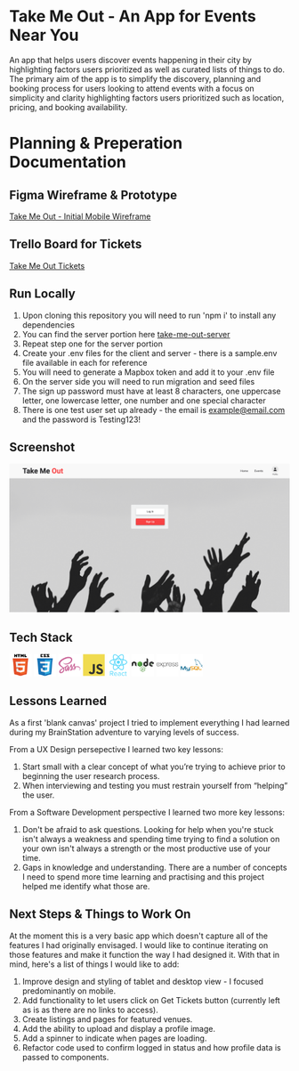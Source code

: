 # Take Me Out - An App for Events Near You

An app that helps users discover events happening in their city by highlighting factors users prioritized as well as curated lists of things to do.
The primary aim of the app is to simplify the discovery, planning and booking process for users looking to attend events with a focus on simplicity and clarity highlighting factors users prioritized such as location, pricing, and booking availability.

# Planning & Preperation Documentation

## Figma Wireframe & Prototype
[Take Me Out - Initial Mobile Wireframe](https://www.figma.com/design/Lvd0ddemON0PUFdVQxMQI1/Take-Me-Out---Initial-Mobile-Wireframe?node-id=38-2&t=RMXAtT6DH6hQYMZz-0)

## Trello Board for Tickets
[Take Me Out Tickets](https://trello.com/b/icaHud7x/take-me-out)

## Run Locally

1. Upon cloning this repository you will need to run 'npm i' to install any dependencies
2. You can find the server portion here [take-me-out-server](https://github.com/vdalx/take-me-out-server)
3. Repeat step one for the server portion
4. Create your .env files for the client and server - there is a sample.env file available in each for reference
5. You will need to generate a Mapbox token and add it to your .env file
6. On the server side you will need to run migration and seed files
7. The sign up password must have at least 8 characters, one uppercase letter, one lowercase letter, one number and one special character
8. There is one test user set up already - the email is example@email.com and the password is Testing123!

## Screenshot
![App Screenshot](./src/assets/screenshots/take-me-out-screenshot.png)

## Tech Stack

<div>
    <img src="https://github.com/devicons/devicon/blob/master/icons/html5/html5-original-wordmark.svg" width="40" height="40"/>
    <img src="https://github.com/devicons/devicon/blob/master/icons/css3/css3-original-wordmark.svg" width="40" height="40"/>
    <img src="https://github.com/devicons/devicon/blob/master/icons/sass/sass-original.svg" width="40" height="40"/>
    <img src="https://github.com/devicons/devicon/blob/master/icons/javascript/javascript-original.svg" width="40" height="40"/>
    <img src="https://github.com/devicons/devicon/blob/master/icons/react/react-original-wordmark.svg" width="40" height="40"/>
    <img src="https://github.com/devicons/devicon/blob/master/icons/nodejs/nodejs-original-wordmark.svg" width="40" height="40"/>
    <img src="https://github.com/devicons/devicon/blob/master/icons/express/express-original-wordmark.svg" width="40" height="40"/>
    <img src="https://github.com/devicons/devicon/blob/master/icons/mysql/mysql-original-wordmark.svg" width="40" height="40"/>
</div>

## Lessons Learned

As a first 'blank canvas' project I tried to implement everything I had learned during my BrainStation adventure to varying levels of success.

From a UX Design persepective I learned two key lessons:

1. Start small with a clear concept of what you’re trying to achieve prior to beginning the user research process.
2. When interviewing and testing you must restrain yourself from “helping” the user.

From a Software Development perspective I learned two more key lessons:

1. Don't be afraid to ask questions. Looking for help when you're stuck isn't always a weakness and spending time trying to find a solution on your own isn't always a strength or the most productive use of your time.
2. Gaps in knowledge and understanding. There are a number of concepts I need to spend more time learning and practising and this project helped me identify what those are.

## Next Steps & Things to Work On

At the moment this is a very basic app which doesn't capture all of the features I had originally envisaged. I would like to continue iterating on those features and make it function the way I had designed it. With that in mind, here's a list of things I would like to add:

1. Improve design and styling of tablet and desktop view - I focused predominantly on mobile.
2. Add functionality to let users click on Get Tickets button (currently left as is as there are no links to access).
3. Create listings and pages for featured venues.
4. Add the ability to upload and display a profile image.
5. Add a spinner to indicate when pages are loading.
6. Refactor code used to confirm logged in status and how profile data is passed to components.